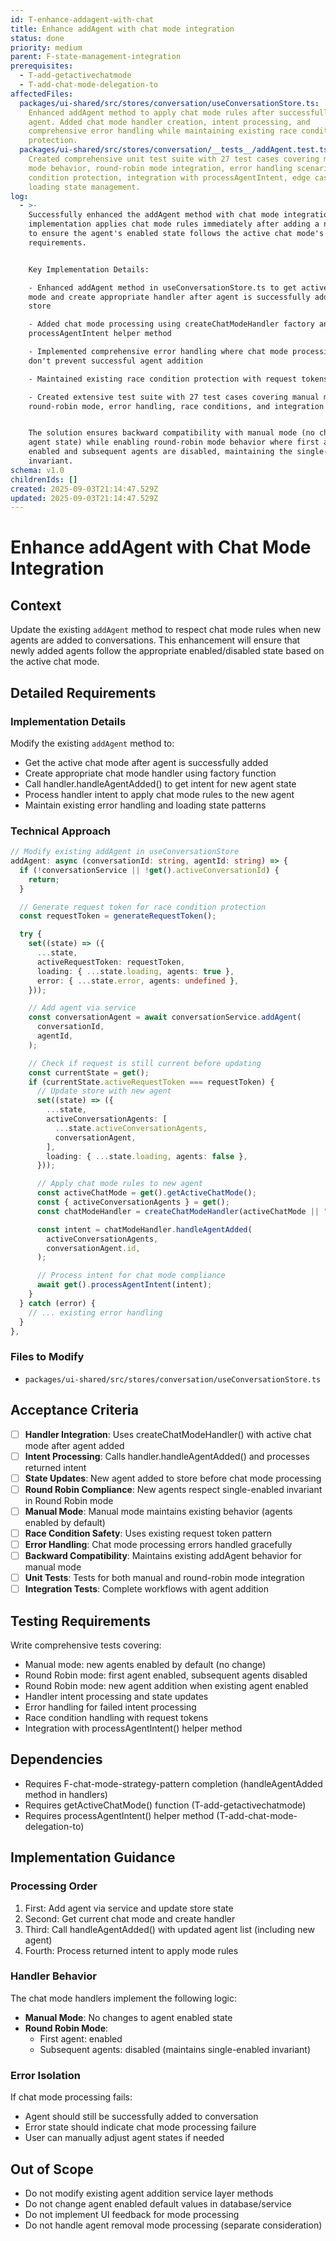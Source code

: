 ```yaml
---
id: T-enhance-addagent-with-chat
title: Enhance addAgent with chat mode integration
status: done
priority: medium
parent: F-state-management-integration
prerequisites:
  - T-add-getactivechatmode
  - T-add-chat-mode-delegation-to
affectedFiles:
  packages/ui-shared/src/stores/conversation/useConversationStore.ts:
    Enhanced addAgent method to apply chat mode rules after successfully adding
    agent. Added chat mode handler creation, intent processing, and
    comprehensive error handling while maintaining existing race condition
    protection.
  packages/ui-shared/src/stores/conversation/__tests__/addAgent.test.ts:
    Created comprehensive unit test suite with 27 test cases covering manual
    mode behavior, round-robin mode integration, error handling scenarios, race
    condition protection, integration with processAgentIntent, edge cases, and
    loading state management.
log:
  - >-
    Successfully enhanced the addAgent method with chat mode integration. The
    implementation applies chat mode rules immediately after adding a new agent
    to ensure the agent's enabled state follows the active chat mode's
    requirements.


    Key Implementation Details:

    - Enhanced addAgent method in useConversationStore.ts to get active chat
    mode and create appropriate handler after agent is successfully added to
    store

    - Added chat mode processing using createChatModeHandler factory and
    processAgentIntent helper method  

    - Implemented comprehensive error handling where chat mode processing errors
    don't prevent successful agent addition

    - Maintained existing race condition protection with request tokens

    - Created extensive test suite with 27 test cases covering manual mode,
    round-robin mode, error handling, race conditions, and integration scenarios


    The solution ensures backward compatibility with manual mode (no changes to
    agent state) while enabling round-robin mode behavior where first agent is
    enabled and subsequent agents are disabled, maintaining the single-enabled
    invariant.
schema: v1.0
childrenIds: []
created: 2025-09-03T21:14:47.529Z
updated: 2025-09-03T21:14:47.529Z
---
```


# Enhance addAgent with Chat Mode Integration

## Context

Update the existing `addAgent` method to respect chat mode rules when new agents are added to conversations. This enhancement will ensure that newly added agents follow the appropriate enabled/disabled state based on the active chat mode.

## Detailed Requirements

### Implementation Details

Modify the existing `addAgent` method to:

- Get the active chat mode after agent is successfully added
- Create appropriate chat mode handler using factory function
- Call handler.handleAgentAdded() to get intent for new agent state
- Process handler intent to apply chat mode rules to the new agent
- Maintain existing error handling and loading state patterns

### Technical Approach

```typescript
// Modify existing addAgent in useConversationStore
addAgent: async (conversationId: string, agentId: string) => {
  if (!conversationService || !get().activeConversationId) {
    return;
  }

  // Generate request token for race condition protection
  const requestToken = generateRequestToken();

  try {
    set((state) => ({
      ...state,
      activeRequestToken: requestToken,
      loading: { ...state.loading, agents: true },
      error: { ...state.error, agents: undefined },
    }));

    // Add agent via service
    const conversationAgent = await conversationService.addAgent(
      conversationId,
      agentId,
    );

    // Check if request is still current before updating
    const currentState = get();
    if (currentState.activeRequestToken === requestToken) {
      // Update store with new agent
      set((state) => ({
        ...state,
        activeConversationAgents: [
          ...state.activeConversationAgents,
          conversationAgent,
        ],
        loading: { ...state.loading, agents: false },
      }));

      // Apply chat mode rules to new agent
      const activeChatMode = get().getActiveChatMode();
      const { activeConversationAgents } = get();
      const chatModeHandler = createChatModeHandler(activeChatMode || "manual");

      const intent = chatModeHandler.handleAgentAdded(
        activeConversationAgents,
        conversationAgent.id,
      );

      // Process intent for chat mode compliance
      await get().processAgentIntent(intent);
    }
  } catch (error) {
    // ... existing error handling
  }
},
```

### Files to Modify

- `packages/ui-shared/src/stores/conversation/useConversationStore.ts`

## Acceptance Criteria

- [ ] **Handler Integration**: Uses createChatModeHandler() with active chat mode after agent added
- [ ] **Intent Processing**: Calls handler.handleAgentAdded() and processes returned intent
- [ ] **State Updates**: New agent added to store before chat mode processing
- [ ] **Round Robin Compliance**: New agents respect single-enabled invariant in Round Robin mode
- [ ] **Manual Mode**: Manual mode maintains existing behavior (agents enabled by default)
- [ ] **Race Condition Safety**: Uses existing request token pattern
- [ ] **Error Handling**: Chat mode processing errors handled gracefully
- [ ] **Backward Compatibility**: Maintains existing addAgent behavior for manual mode
- [ ] **Unit Tests**: Tests for both manual and round-robin mode integration
- [ ] **Integration Tests**: Complete workflows with agent addition

## Testing Requirements

Write comprehensive tests covering:

- Manual mode: new agents enabled by default (no change)
- Round Robin mode: first agent enabled, subsequent agents disabled
- Round Robin mode: new agent addition when existing agent enabled
- Handler intent processing and state updates
- Error handling for failed intent processing
- Race condition handling with request tokens
- Integration with processAgentIntent() helper method

## Dependencies

- Requires F-chat-mode-strategy-pattern completion (handleAgentAdded method in handlers)
- Requires getActiveChatMode() function (T-add-getactivechatmode)
- Requires processAgentIntent() helper method (T-add-chat-mode-delegation-to)

## Implementation Guidance

### Processing Order

1. First: Add agent via service and update store state
2. Second: Get current chat mode and create handler
3. Third: Call handleAgentAdded() with updated agent list (including new agent)
4. Fourth: Process returned intent to apply mode rules

### Handler Behavior

The chat mode handlers implement the following logic:

- **Manual Mode**: No changes to agent enabled state
- **Round Robin Mode**:
  - First agent: enabled
  - Subsequent agents: disabled (maintains single-enabled invariant)

### Error Isolation

If chat mode processing fails:

- Agent should still be successfully added to conversation
- Error state should indicate chat mode processing failure
- User can manually adjust agent states if needed

## Out of Scope

- Do not modify existing agent addition service layer methods
- Do not change agent enabled default values in database/service
- Do not implement UI feedback for mode processing
- Do not handle agent removal mode processing (separate consideration)
